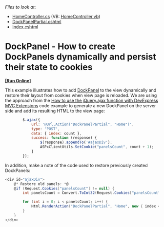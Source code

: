 <!-- default file list -->
*Files to look at*:

* [HomeController.cs](./CS/Controllers/HomeController.cs) (VB: [HomeController.vb](./VB/Controllers/HomeController.vb))
* [DockPanelPartial.cshtml](./CS/Views/Home/DockPanelPartial.cshtml)
* [Index.cshtml](./CS/Views/Home/Index.cshtml)
<!-- default file list end -->
# DockPanel - How to create DockPanels dynamically and persist their state to cookies
<!-- run online -->
**[[Run Online]](https://codecentral.devexpress.com/e5133)**
<!-- run online end -->


<p>This example illustrates how to add <a href="http://documentation.devexpress.com/#AspNet/CustomDocument11439"><u>DockPanel</u></a> to the view dynamically and restore their layout from cookies when view page is reloaded. We are using the approach from the <a href="https://www.devexpress.com/Support/Center/p/E4063">How to use the jQuery.ajax function with DevExpress MVC Extensions</a> code example to generate a new DockPanel on the server side and add its resulting HTML to the view page:</p>

```js
        $.ajax({
            url: '@Url.Action("DockPanelPartial", "Home")',
            type: "POST",
            data: { index: count },
            success: function (response) {
                $(response).appendTo('#ajaxDiv');
                ASPxClientUtils.SetCookie("panelsCount", count + 1);
            }
        });
```

<p> </p><p>In addition, make a note of the code used to restore previously created DockPanels:</p>

```cs
<div id="ajaxDiv">
    @* Restore old panels: *@
    @if (Request.Cookies["panelsCount"] != null) {
        int panelsCount = Convert.ToInt32(Request.Cookies["panelsCount"].Value);

        for (int i = 0; i < panelsCount; i++) {
            Html.RenderAction("DockPanelPartial", "Home", new { index = i });
        }
    }
</div>
```

<p> </p><p></p>

<br/>


